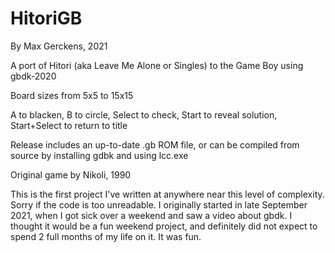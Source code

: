 # HitoriGB
By Max Gerckens, 2021

A port of Hitori (aka Leave Me Alone or Singles) to the Game Boy using gbdk-2020

Board sizes from 5x5 to 15x15

A to blacken, B to circle, Select to check, Start to reveal solution, Start+Select to return to title

Release includes an up-to-date .gb ROM file, or can be compiled from source by installing gdbk and using lcc.exe 

Original game by Nikoli, 1990

This is the first project I've written at anywhere near this level of complexity. Sorry if the code is too unreadable. I originally started in late September 2021, when I got sick over a weekend and saw a video about gbdk. I thought it would be a fun weekend project, and definitely did not expect to spend 2 full months of my life on it. It was fun.
